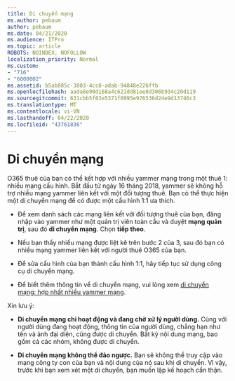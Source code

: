 ```yaml
---
title: Di chuyển mạng
ms.author: pebaum
author: pebaum
ms.date: 04/21/2020
ms.audience: ITPro
ms.topic: article
ROBOTS: NOINDEX, NOFOLLOW
localization_priority: Normal
ms.custom:
- "716"
- "6000002"
ms.assetid: b5ab885c-3803-4cc8-adab-94848e226ffb
ms.openlocfilehash: aada8e90d168a4c621dd81ee8d306b934c20d119
ms.sourcegitcommit: 631cbb5f03e5371f0995e976536d24e9d13746c3
ms.translationtype: MT
ms.contentlocale: vi-VN
ms.lasthandoff: 04/22/2020
ms.locfileid: "43761836"
---
```

# <a name="network-migration"></a>Di chuyển mạng

O365 thuê của bạn có thể kết hợp với nhiều yammer mạng trong một thuê 1: nhiều mạng cấu hình. Bắt đầu từ ngày 16 tháng 2018, yammer sẽ không hỗ trợ nhiều mạng yammer liên kết với một đối tượng thuê. Bạn có thể thực hiện một di chuyển mạng để có được một cấu hình 1:1 ưa thích.
  
- Để xem danh sách các mạng liên kết với đối tượng thuê của bạn, đăng nhập vào yammer như một quản trị viên toàn cầu và duyệt **mạng quản trị**, sau đó **di chuyển mạng**. Chọn **tiếp theo**.

- Nếu bạn thấy nhiều mạng được liệt kê trên bước 2 của 3, sau đó bạn có nhiều mạng yammer liên kết với người thuê O365 của bạn.

- Để sửa cấu hình của bạn thành cấu hình 1:1, hãy tiếp tục sử dụng công cụ di chuyển mạng.

- Để biết thêm thông tin về di chuyển mạng, vui lòng xem [di chuyển mạng: hợp nhất nhiều yammer mạng](https://docs.microsoft.com/yammer/configure-your-yammer-network/consolidate-multiple-yammer-networks).

Xin lưu ý:
  
- **Di chuyển mạng chỉ hoạt động và đang chờ xử lý người dùng.** Cùng với người dùng đang hoạt động, thông tin của người dùng, chẳng hạn như tên và ảnh đại diện, cũng được di chuyển. Bất kỳ nội dung mạng, bao gồm cả các nhóm, không được di chuyển.

- **Di chuyển mạng không thể đảo ngược.** Bạn sẽ không thể truy cập vào mạng công ty con của bạn và nội dung của nó sau khi di chuyển. Vì vậy, trước khi bạn xem xét một di chuyển, bạn muốn lập kế hoạch cẩn thận.
